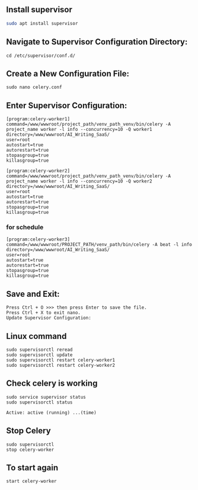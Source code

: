 ## Install supervisor
```bash
sudo apt install supervisor
```

## Navigate to Supervisor Configuration Directory:
```
cd /etc/supervisor/conf.d/
```
## Create a New Configuration File:
``
sudo nano celery.conf
``
## Enter Supervisor Configuration:
```
[program:celery-worker1]
command=/www/wwwroot/project_path/venv_path_venv/bin/celery -A project_name worker -l info --concurrency=10 -Q worker1
directory=/www/wwwroot/AI_Writing_SaaS/
user=root
autostart=true
autorestart=true
stopasgroup=true
killasgroup=true

[program:celery-worker2]
command=/www/wwwroot/project_path/venv_path_venv/bin/celery -A project_name worker -l info --concurrency=10 -Q worker2
directory=/www/wwwroot/AI_Writing_SaaS/
user=root
autostart=true
autorestart=true
stopasgroup=true
killasgroup=true
```
### for schedule
```
[program:celery-worker3]
command=/www/wwwroot/PROJECT_PATH/venv_path/bin/celery -A beat -l info
directory=/www/wwwroot/AI_Writing_SaaS/
user=root
autostart=true
autorestart=true
stopasgroup=true
killasgroup=true
```
## Save and Exit:
```
Press Ctrl + O >>> then press Enter to save the file.
Press Ctrl + X to exit nano.
Update Supervisor Configuration:
```
## Linux command
```
sudo supervisorctl reread
sudo supervisorctl update
sudo supervisorctl restart celery-worker1
sudo supervisorctl restart celery-worker2
```
## Check celery is working
```
sudo service supervisor status
sudo supervisorctl status
```
```
Active: active (running) ...(time)
```
## Stop Celery
```
sudo supervisorctl
stop celery-worker
```
## To start again
```
start celery-worker
```
